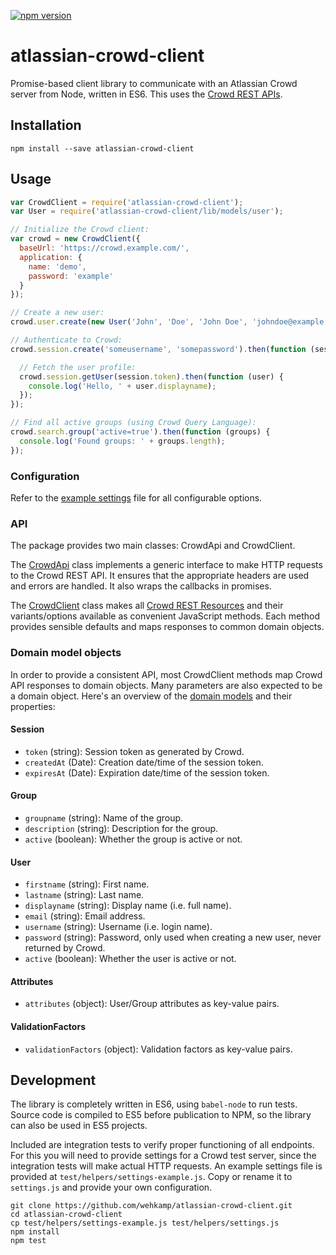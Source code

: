 [![npm version](https://badge.fury.io/js/atlassian-crowd-client.svg)](http://badge.fury.io/js/atlassian-crowd-client)

# atlassian-crowd-client

Promise-based client library to communicate with an Atlassian Crowd server from Node, written in ES6. This uses
the [Crowd REST APIs](https://developer.atlassian.com/display/CROWDDEV/Crowd+REST+APIs).

## Installation

```shell
npm install --save atlassian-crowd-client
```

## Usage

```javascript
var CrowdClient = require('atlassian-crowd-client');
var User = require('atlassian-crowd-client/lib/models/user');

// Initialize the Crowd client:
var crowd = new CrowdClient({
  baseUrl: 'https://crowd.example.com/',
  application: {
    name: 'demo',
    password: 'example'
  }
});

// Create a new user:
crowd.user.create(new User('John', 'Doe', 'John Doe', 'johndoe@example.com', 'johndoe', 'secret'));

// Authenticate to Crowd:
crowd.session.create('someusername', 'somepassword').then(function (session) {

  // Fetch the user profile:
  crowd.session.getUser(session.token).then(function (user) {
    console.log('Hello, ' + user.displayname);
  });
});

// Find all active groups (using Crowd Query Language):
crowd.search.group('active=true').then(function (groups) {
  console.log('Found groups: ' + groups.length);
});
```

### Configuration

Refer to the [example settings](https://github.com/wehkamp/atlassian-crowd-client/blob/master/test/helpers/settings-example.js)
file for all configurable options.

### API

The package provides two main classes: CrowdApi and CrowdClient.

The [CrowdApi](https://github.com/wehkamp/atlassian-crowd-client/blob/master/src/api.js) class implements a generic
interface to make HTTP requests to the Crowd REST API. It ensures that the appropriate headers are used and errors are
handled. It also wraps the callbacks in promises.

The [CrowdClient](https://github.com/wehkamp/atlassian-crowd-client/blob/master/src/client.js) class makes
all [Crowd REST Resources](https://developer.atlassian.com/display/CROWDDEV/Crowd+REST+Resources) and their
variants/options available as convenient JavaScript methods. Each method provides sensible defaults and maps responses
to common domain objects.

### Domain model objects

In order to provide a consistent API, most CrowdClient methods map Crowd API responses to domain objects. Many
parameters are also expected to be a domain object. Here's an overview of the
[domain models](https://github.com/wehkamp/atlassian-crowd-client/tree/master/src/models) and their properties:

#### Session
- `token` (string): Session token as generated by Crowd.
- `createdAt` (Date): Creation date/time of the session token.
- `expiresAt` (Date): Expiration date/time of the session token.

#### Group
- `groupname` (string): Name of the group.
- `description` (string): Description for the group.
- `active` (boolean): Whether the group is active or not.

#### User
- `firstname` (string): First name.
- `lastname` (string): Last name.
- `displayname` (string): Display name (i.e. full name).
- `email` (string): Email address.
- `username` (string): Username (i.e. login name).
- `password` (string): Password, only used when creating a new user, never returned by Crowd.
- `active` (boolean): Whether the user is active or not.

#### Attributes
- `attributes` (object): User/Group attributes as key-value pairs.

#### ValidationFactors
- `validationFactors` (object): Validation factors as key-value pairs.

## Development

The library is completely written in ES6, using `babel-node` to run tests. Source code is compiled to ES5 before
publication to NPM, so the library can also be used in ES5 projects.

Included are integration tests to verify proper functioning of all endpoints. For this you will need to provide settings
for a Crowd test server, since the integration tests will make actual HTTP requests. An example settings file is
provided at `test/helpers/settings-example.js`. Copy or rename it to `settings.js` and provide your own configuration.

```shell
git clone https://github.com/wehkamp/atlassian-crowd-client.git
cd atlassian-crowd-client
cp test/helpers/settings-example.js test/helpers/settings.js
npm install
npm test
```
